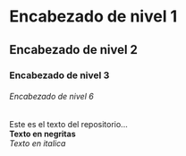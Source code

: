 # Encabezado de nivel 1

## Encabezado de nivel 2

### Encabezado de nivel 3

###### Encabezado de nivel 6


Este es el texto del repositorio...  
**Texto en negritas**  
*Texto en italica*

